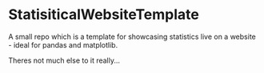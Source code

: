 # StatisiticalWebsiteTemplate
A small repo which is a template for showcasing statistics live on a website - ideal for pandas and matplotlib.

Theres not much else to it really...

